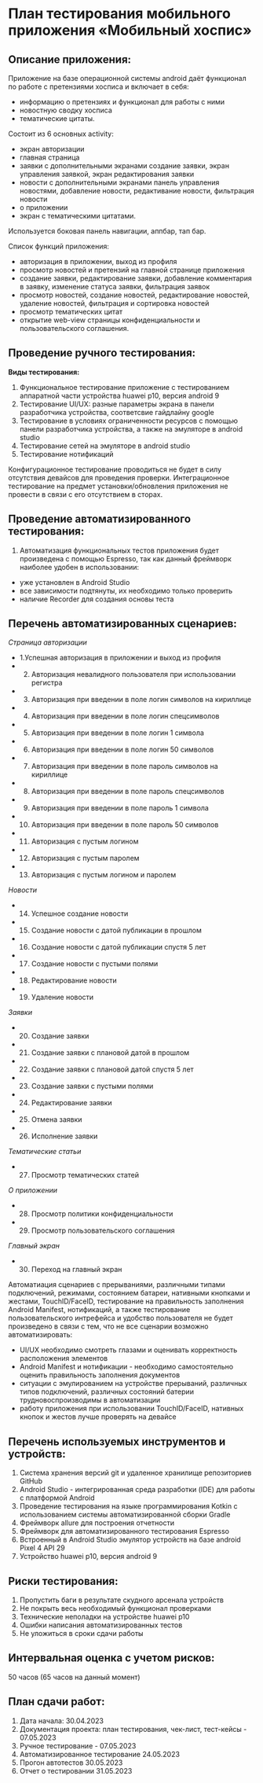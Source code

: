 # План тестирования мобильного приложения «Мобильный хоспис»

## Описание приложения:
Приложение на базе операционной системы android даёт функционал по работе с претензиями хосписа и включает в себя:
- информацию о претензиях и функционал для работы с ними
- новостную сводку хосписа
- тематические цитаты.

Состоит из 6 основных activity:
- экран авторизации
- главная страница
- заявки с дополнительными экранами создание заявки, экран управления заявкой, экран редактирования заявки
- новости с дополнительными экранами панель управления новостями, добавление новости, редактивание новости, фильтрация новости
- о приложении
- экран с тематическими цитатами.

Используется боковая панель навигации, аппбар, тап бар.

Список функций приложения: 
- авторизация в приложении, выход из профиля
- просмотр новостей и претензий на главной странице приложения
- создание заявки, редактирование заявки, добавление комментария в заявку, изменение статуса заявки, фильтрация заявок
- просмотр новостей, создание новостей, редактирование новостей, удаление новостей, фильтрация и сортировка новостей
- просмотр тематических цитат
- открытие web-view страницы конфиденциальности и пользовательского соглашения.

## Проведение ручного тестирования:
**Виды тестирования:**
1. Функциональное тестирование приложение с тестированием аппаратной части устройства huawei p10, версия android 9
1. Тестирование UI/UX: разные параметры экрана в панели разработчика устройства, соответсвие гайдлайну google
1. Тестирование в условиях ограниченности ресурсов с помощью панели разработчика устройства, а также на эмуляторе в android studio
1. Тестирование сетей на эмуляторе в android studio
1. Тестирование нотификаций

Конфигурационное тестирование проводиться не будет в силу отсутствия девайсов для проведения проверки.
Интеграционное тестирование на предмет установки/обновления приложения не провести в связи с его отсутствием в сторах.

## Проведение автоматизированного тестирования:
1. Автоматизация функциональных тестов приложения будет произведена с помощью Espresso, так как данный фреймворк наиболее удобен в использовании: 
- уже установлен в Android Studio
- все зависимости подтянуты, их необходимо только проверить
- наличие Recorder для создания основы теста 

## Перечень автоматизированных сценариев:

*Страница авторизации*
- 1.Успешная авторизация в приложении и выход из профиля
- 2. Авторизация невалидного пользователя при использовании регистра
- 3. Авторизация при введении в поле логин символов на кириллице
- 4. Авторизация при введении в поле логин спецсимволов
- 5. Авторизация при введении в поле логин 1 символа
- 6. Авторизация при введении в поле логин 50 символов
- 7. Авторизация при введении в поле пароль символов на кириллице
- 8. Авторизация при введении в поле пароль спецсимволов
- 9. Авторизация при введении в поле пароль 1 символа
- 10. Авторизация при введении в поле пароль 50 символов
- 11. Авторизация с пустым логином
- 12. Авторизация с пустым паролем
- 13. Авторизация с пустым логином и паролем

*Новости*
- 14. Успешное создание новости
- 15. Создание новости с датой публикации в прошлом
- 16. Создание новости с датой публикации спустя 5 лет
- 17. Создание новости с пустыми полями
- 18. Редактирование новости
- 19. Удаление новости

*Заявки*
- 20. Создание заявки
- 21. Создание заявки с плановой датой в прошлом
- 22. Создание заявки с плановой датой спустя 5 лет
- 23. Создание заявки с пустыми полями
- 24. Редактирование заявки
- 25. Отмена заявки
- 26. Исполнение заявки

*Тематические статьи*
- 27. Просмотр тематических статей

*О приложении*
- 28. Просмотр политики конфиденциальности
- 29. Просмотр пользовательского соглашения

*Главный экран*
- 30. Переход на главный экран


Автоматиация сценариев с прерываниями, различными типами подключений, режимами, состоянием батареи, нативными кнопками и жестами, TouchID/FaceID, 
тестирование на правильность заполнения Android Manifest, нотификаций, а также тестирование пользовательского интрефейса и удобство пользователя
 не будет произведено в связи с тем, что не все сценарии возможно автоматизировать:
- UI/UX необходимо смотреть глазами и оценивать корректность расположения элементов
- Android Manifest и нотификации - необходимо самостоятельно оценить правильность заполнения документов
- ситуации с эмулированием на устройстве прерываний, различных типов подключений, различных состояний батерии трудновоспроизводимы в автоматизации
- работу приложения при использовании TouchID/FaceID, нативных кнопок и жестов лучше проверять на девайсе

## Перечень используемых инструментов и устройств:
1. Система хранения версий git и удаленное хранилище репозиториев GitHub
1. Android Studio - интегрированная среда разработки (IDE) для работы с платформой Android
1. Проведение тестирования на языке программирования Kotkin с использованием системы автоматизированной сборки Gradle
1. Фреймворк allure для построения отчетности
1. Фреймворк для автоматизированного тестирования Espresso
1. Встроенный в Android Studio эмулятор устройств на базе android Pixel 4 API 29
1. Устройство huawei p10, версия android 9

## Риски тестирования:
1. Пропустить баги в результате скудного арсенала устройств
1. Не покрыть весь необходимый функционал проверками 
1. Технические неполадки на устройстве huawei p10
1. Ошибки написания автоматизированных тестов
1. Не уложиться в сроки сдачи работы 

## Интервальная оценка с учетом рисков:
50 часов     (65 часов на данный момент)
## План сдачи работ: 
1. Дата начала: 30.04.2023
1. Документация проекта: план тестирования, чек-лист, тест-кейсы - 07.05.2023
1. Ручное тестирование - 07.05.2023
1. Автоматизированное тестирование 24.05.2023
1. Прогон автотестов 30.05.2023
1. Отчет о тестировании 31.05.2023



 

